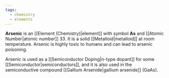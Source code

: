 ```yaml
---
tags:
  - chemistry
  - elements
---
```

**Arsenic** is an [[Element (Chemistry)|element]] with symbol **As** and [[Atomic Number|atomic number]] 33. It is a solid [[Metalloid|metalloid]] at room temperature. Arsenic is highly toxic to humans and can lead to arsenic poisoning. 

Arsenic is used as a [[Semiconductor Doping|n-type dopant]] for some [[Semiconductor|semiconductors]], and it is also used in the semiconductive compound [[Gallium Arsenide|gallium arsenide]] (GaAs). 